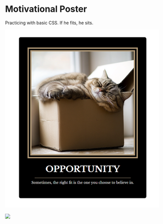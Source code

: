 <h1>Motivational Poster</h1>
<p>Practicing with basic CSS. If he fits, he sits.</p>
<a href="https://marisavertz.github.io/Motivational_Poster/">
  <img src="https://raw.githubusercontent.com/MarisaVertz/Motivational_Poster/refs/heads/main/assets/images/poster_screenshot.png" width="500">
</a>
<br><br>
<a href="https://marisavertz.github.io/Motivational_Poster/">
  <img src="https://dabuttonfactory.com/button.png?t=View+Project&f=Calibri-Bold&ts=18&tc=fff&hp=45&vp=20&w=134&h=38&c=11&bgt=unicolored&bgc=245c68&be=1">
</a>
